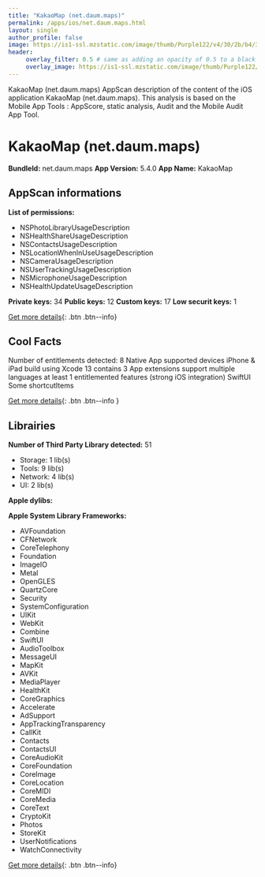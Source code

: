 ```yaml
---
title: "KakaoMap (net.daum.maps)"
permalink: /apps/ios/net.daum.maps.html
layout: single
author_profile: false
image: https://is1-ssl.mzstatic.com/image/thumb/Purple122/v4/30/2b/b4/302bb481-1c8e-0107-a9bb-c73191a58097/AppIcon-0-1x_U007emarketing-0-7-0-85-220.png/512x512bb.jpg
header: 
     overlay_filter: 0.5 # same as adding an opacity of 0.5 to a black background
     overlay_image: https://is1-ssl.mzstatic.com/image/thumb/Purple122/v4/30/2b/b4/302bb481-1c8e-0107-a9bb-c73191a58097/AppIcon-0-1x_U007emarketing-0-7-0-85-220.png/512x512bb.jpg
---
```

KakaoMap (net.daum.maps) AppScan description of the content of the iOS application KakaoMap (net.daum.maps). This analysis is based on the Mobile App Tools : AppScore, static analysis, Audit and the Mobile Audit App Tool.

# KakaoMap (net.daum.maps)

**BundleId:** net.daum.maps
**App Version:** 5.4.0
**App Name:** KakaoMap


## AppScan informations 

**List of permissions:** 
- NSPhotoLibraryUsageDescription
- NSHealthShareUsageDescription
- NSContactsUsageDescription
- NSLocationWhenInUseUsageDescription
- NSCameraUsageDescription
- NSUserTrackingUsageDescription
- NSMicrophoneUsageDescription
- NSHealthUpdateUsageDescription
  
  
**Private keys:** 34
**Public keys:** 12
**Custom keys:** 17
**Low securit keys:** 1
  
[Get more details](/pricing.html){: .btn .btn--info}

## Cool Facts

Number of entitlements detected: 8
Native App
supported devices iPhone & iPad
build using Xcode 13
contains 3 App extensions
support multiple languages
at least 1 entitlemented features (strong iOS integration)
SwiftUI
Some shortcutItems 
  
[Get more details](/pricing.html){: .btn .btn--info }

## Librairies 
**Number of Third Party Library detected:** 51
- Storage: 1 lib(s)
- Tools: 9 lib(s)
- Network: 4 lib(s)
- UI: 2 lib(s)


**Apple dylibs:**


**Apple System Library Frameworks:**
- AVFoundation
- CFNetwork
- CoreTelephony
- Foundation
- ImageIO
- Metal
- OpenGLES
- QuartzCore
- Security
- SystemConfiguration
- UIKit
- WebKit
- Combine
- SwiftUI
- AudioToolbox
- MessageUI
- MapKit
- AVKit
- MediaPlayer
- HealthKit
- CoreGraphics
- Accelerate
- AdSupport
- AppTrackingTransparency
- CallKit
- Contacts
- ContactsUI
- CoreAudioKit
- CoreFoundation
- CoreImage
- CoreLocation
- CoreMIDI
- CoreMedia
- CoreText
- CryptoKit
- Photos
- StoreKit
- UserNotifications
- WatchConnectivity


  
[Get more details](/pricing.html){: .btn .btn--info}


